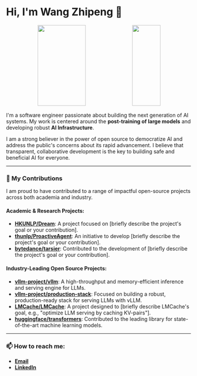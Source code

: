 # Hi, I'm Wang Zhipeng 👋

<p align="center">
  <img height="220px" width="51%" src="https://github-readme-stats-princeprides-projects.vercel.app/api?username=princepride&show_icons=true&theme=transparent"/>
  <img height="220px" width="39%" src="https://github-readme-stats-princeprides-projects.vercel.app/api/top-langs/?username=princepride&layout=compact&theme=transparent"/>
</p>

I'm a software engineer passionate about building the next generation of AI systems. My work is centered around the **post-training of large models** and developing robust **AI Infrastructure**.

I am a strong believer in the power of open source to democratize AI and address the public's concerns about its rapid advancement. I believe that transparent, collaborative development is the key to building safe and beneficial AI for everyone.

---

### 🔭 My Contributions

I am proud to have contributed to a range of impactful open-source projects across both academia and industry.

#### Academic & Research Projects:
* **[HKUNLP/Dream](https://github.com/HKUNLP/Dream)**: A project focused on [briefly describe the project's goal or your contribution].
* **[thunlp/ProactiveAgent](https://github.com/thunlp/ProactiveAgent)**: An initiative to develop [briefly describe the project's goal or your contribution].
* **[bytedance/tarsier](https://github.com/bytedance/tarsier)**: Contributed to the development of [briefly describe the project's goal or your contribution].

#### Industry-Leading Open Source Projects:
* **[vllm-project/vllm](https://github.com/vllm-project/vllm)**: A high-throughput and memory-efficient inference and serving engine for LLMs.
* **[vllm-project/production-stack](https://github.com/vllm-project/production-stack)**: Focused on building a robust, production-ready stack for serving LLMs with vLLM.
* **[LMCache/LMCache](https://github.com/LMCache/LMCache)**: A project designed to [briefly describe LMCache's goal, e.g., "optimize LLM serving by caching KV-pairs"].
* **[huggingface/transformers](https://github.com/huggingface/transformers)**: Contributed to the leading library for state-of-the-art machine learning models.

---

### 📫 How to reach me:

* [**Email**](wangzhipeng628@gmail.com)
* [**LinkedIn**](https://www.linkedin.com/in/%E5%BF%97%E9%B9%8F-%E6%B1%AA-537882216/)

